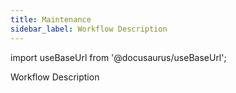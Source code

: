 ```yaml
---
title: Maintenance
sidebar_label: Workflow Description
---
```


import useBaseUrl from '@docusaurus/useBaseUrl';

<span className="hero__title">Workflow Description</span>

<!-- ## Context {#context} -->

<!-- ## Industry Vocabulary {#vocabulary} -->

<!-- ## Workflow Details {#details} -->